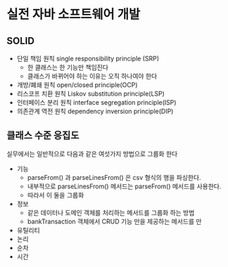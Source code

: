 # 실전 자바 소프트웨어 개발

## SOLID
- 단일 책임 원칙 single responsibility principle (SRP)
	- 한 클래스는 한 기능만 책임진다
	- 클래스가 바뀌어야 하는 이유는 오직 하나여야 한다
- 개방/폐쇄 원칙 open/closed principle(OCP)
- 리스코프 치환 원칙 Liskov substitution principle(LSP)
- 인터페이스 분리 원칙 interface segregation principle(ISP)
- 의존관계 역전 원칙 dependency inversion principle(DIP)

## 클래스 수준 응집도

실무에서는 일반적으로 다음과 같은 여섯가지 방법으로 그룹화 한다
-  기능
	- parseFrom() 과 parseLinesFrom() 은 csv 형식의 행을 파싱한다. 
	- 내부적으로 parseLinesFrom() 메서드는 parseFrom() 메서드를 사용한다.
	- 따라서 이 둘을 그룹화
- 정보
	- 같은 데이터나 도메인 객체를 처리하는 메서드를 그룹화 하는 방법
	- bankTransaction 객체에서 CRUD 기능 만을 제공하는 메서드를 만
- 유틸리티
- 논리
- 순차
- 시간


<!--stackedit_data:
eyJoaXN0b3J5IjpbMTE2MjE2MzY4LDE0MTQ4NTg2MDYsLTU3MT
Q3OTQxM119
-->